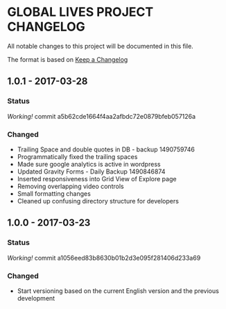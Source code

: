 # GLOBAL LIVES PROJECT CHANGELOG
All notable changes to this project will be documented in this file.

The format is based on [Keep a Changelog](http://keepachangelog.com/)

## 1.0.1 - 2017-03-28
### Status
*Working!* commit a5b62cde1664f4aa2afbdc72e0879bfeb057126a
### Changed
- Trailing Space and double quotes in DB - backup 1490759746
- Programmatically fixed the trailing spaces
- Made sure google analytics is active in wordpress
- Updated Gravity Forms - Daily Backup 1490846874
- Inserted responsiveness into Grid View of Explore page
- Removing overlapping video controls
- Small formatting changes
- Cleaned up confusing directory structure for developers


## 1.0.0 - 2017-03-23
### Status
*Working!* commit a1056eed83b8630b01b2d3e095f281406d233a69
### Changed
- Start versioning based on the current English version and the previous development
